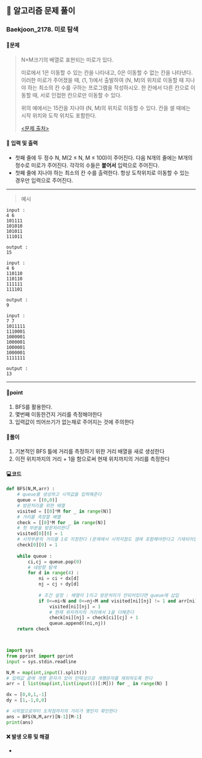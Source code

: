 ## 🐌 알고리즘 문제 풀이

### Baekjoon_2178. 미로 탐색

#### 📒문제

> N×M크기의 배열로 표현되는 미로가 있다.
>
> 미로에서 1은 이동할 수 있는 칸을 나타내고, 0은 이동할 수 없는 칸을 나타낸다. 이러한 미로가 주어졌을 때, (1, 1)에서 출발하여 (N, M)의 위치로 이동할 때 지나야 하는 최소의 칸 수를 구하는 프로그램을 작성하시오. 한 칸에서 다른 칸으로 이동할 때, 서로 인접한 칸으로만 이동할 수 있다.
>
> 위의 예에서는 15칸을 지나야 (N, M)의 위치로 이동할 수 있다. 칸을 셀 때에는 시작 위치와 도착 위치도 포함한다.
>
> [<문제 출처>](https://www.acmicpc.net/problem/2096)

#### :pushpin: 입력 및 출력

- 첫째 줄에 두 정수 N, M(2 ≤ N, M ≤ 100)이 주어진다. 다음 N개의 줄에는 M개의 정수로 미로가 주어진다. 각각의 수들은 **붙어서** 입력으로 주어진다.
- 첫째 줄에 지나야 하는 최소의 칸 수를 출력한다. 항상 도착위치로 이동할 수 있는 경우만 입력으로 주어진다.


---

> 예시

```
input :
4 6
101111
101010
101011
111011

output :
15

input :
4 6
110110
110110
111111
111101

output :
9

input :
7 7
1011111
1110001
1000001
1000001
1000001
1000001
1111111

output :
13
```

----




#### 🚀point

1. BFS를 활용한다.
1. 몇번째 이동한건지 거리를 측정해야한다
1. 입력값이 띄어쓰기가 없는채로 주어지는 것에 주의한다




#### 🔎풀이

1.  기본적인 BFS 틀에 거리를 측정하기 위한 거리 배열을 새로 생성한다
1. 이전 위치까지의 거리 + 1을 함으로써 현재 위치까지의 거리를 측정한다


#### 💻코드

```python
def BFS(N,M,arr) :
    # queue를 생성하고 시작값을 입력해준다
    queue = [(0,0)]
    # 방문처리를 위한 배열
    visited = [[0]*M for _ in range(N)]
    # 거리를 측정할 배열
    check = [[0]*M for _ in range(N)]
    # 첫 부분을 방문처리한다
    visited[0][0] = 1
    # 시작부분의 거리를 1로 지정한다 (문제에서 시작지점도 셈에 포함해야한다고 기재되어있음)
    check[0][0] = 1
	
    while queue :
        ci,cj = queue.pop(0)
        # 네방향 탐색
        for d in range(4) :
            ni = ci + dx[d]
            nj = cj + dy[d]
			
            # 조건 설정 : 배열이 1이고 방문처리가 안되어있다면 queue에 삽입
            if 0<=ni<N and 0<=nj<M and visited[ni][nj] != 1 and arr[ni][nj] == 1 :
                visited[ni][nj] = 1
                # 현재 위치까지의 거리에서 1을 더해준다
                check[ni][nj] = check[ci][cj] + 1
                queue.append((ni,nj))
    return check



import sys
from pprint import pprint
input = sys.stdin.readline

N,M = map(int,input().split())
# 입력값 끝에 개행 문자가 있어 인덱싱으로 개행문자를 제외하도록 한다
arr = [ list(map(int,list(input())[:M])) for _ in range(N) ]

dx = [0,0,1,-1]
dy = [1,-1,0,0]

# 시작점으로부터 도착점까지의 거리가 몇인지 확인한다
ans = BFS(N,M,arr)[N-1][M-1]
print(ans)
```



#### ❌ 발생 오류 및 해결

- 
